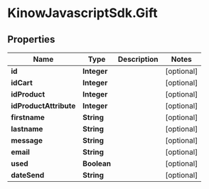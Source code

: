 # KinowJavascriptSdk.Gift

## Properties
Name | Type | Description | Notes
------------ | ------------- | ------------- | -------------
**id** | **Integer** |  | [optional] 
**idCart** | **Integer** |  | [optional] 
**idProduct** | **Integer** |  | [optional] 
**idProductAttribute** | **Integer** |  | [optional] 
**firstname** | **String** |  | [optional] 
**lastname** | **String** |  | [optional] 
**message** | **String** |  | [optional] 
**email** | **String** |  | [optional] 
**used** | **Boolean** |  | [optional] 
**dateSend** | **String** |  | [optional] 


